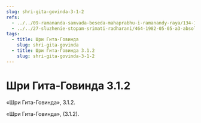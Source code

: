 ```yaml
---
slug: shri-gita-govinda-3-1-2
refs:
  - ../../09-ramananda-samvada-beseda-mahaprabhu-i-ramanandy-raya/134-1982-05-13-b-c1-c3-ramananda-samvada-beseda-mahaprabhu-i-ramanady-raya.md
  - ../../27-sluzhenie-stopam-srimati-radharani/464-1982-05-05-a3-absolyutnoe-prevoshodstvo-i-unikalnoe-polozhenie-shrimati-radharani.md
tags:
  - title: Шри Гита-Говинда
    slug: shri-gita-govinda
  - title: Шри Гита-Говинда 3.1.2
    slug: shri-gita-govinda-3-1-2
---
```


# Шри Гита-Говинда 3.1.2

«Шри Гита-Говинда», 3.1.2.

«Шри Гита-Говинда», (3.1.2).

